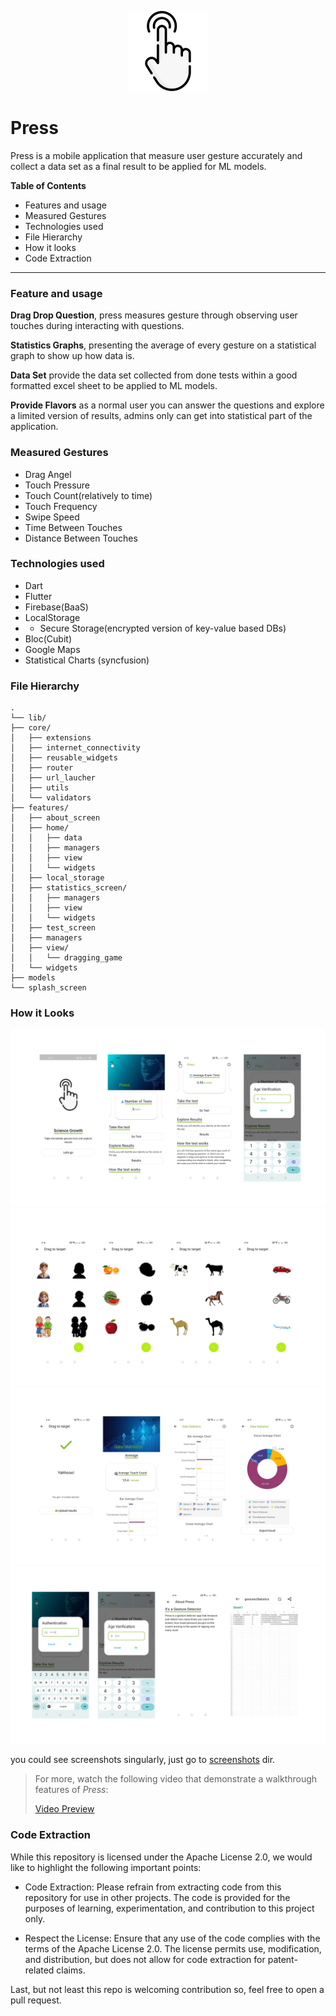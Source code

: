 <p align="center">
  <img src="assets/images/app-icon.png" alt="App Icon">
</p>

# Press
Press is a mobile application that measure user gesture accurately and collect a data set as a final result to be applied for ML models.

**Table of Contents**
- Features and usage
- Measured Gestures
- Technologies used
- File Hierarchy
- How it looks
- Code Extraction
_____________________________________________________________
### Feature and usage
**Drag Drop Question**, press measures gesture through observing user touches during interacting with questions.

**Statistics Graphs**, presenting the average of every gesture on a statistical graph to show up how data is.

**Data Set** provide the data set collected from done tests within a good formatted excel sheet to be applied to ML models.

**Provide Flavors** as a normal user you can answer the questions and explore a limited version of results, admins only can get into statistical part of the application.

### Measured Gestures
- Drag Angel
- Touch Pressure
- Touch Count(relatively to time)
- Touch Frequency
- Swipe Speed
- Time Between Touches
- Distance Between Touches

### Technologies used
- Dart
- Flutter
- Firebase(BaaS)
- LocalStorage
- - Secure Storage(encrypted version of key-value based DBs)
- Bloc(Cubit)
- Google Maps
- Statistical Charts (syncfusion)

### File Hierarchy
    .
    └── lib/
    ├── core/
    │   ├── extensions
    │   ├── internet_connectivity
    │   ├── reusable_widgets
    │   ├── router
    │   ├── url_laucher
    │   ├── utils
    │   └── validators
    ├── features/
    │   ├── about_screen
    │   ├── home/
    │   │   ├── data
    │   │   ├── managers
    │   │   ├── view
    │   │   └── widgets
    │   ├── local_storage
    │   ├── statistics_screen/
    │   │   ├── managers
    │   │   ├── view
    │   │   └── widgets
    │   ├── test_screen
    │   ├── managers
    │   ├── view/
    │   │   └── dragging_game
    │   └── widgets
    ├── models
    └── splash_screen

### How it Looks
![1.png](screenshots%2F1.png)
![2.png](screenshots%2F2.png)
![3.png](screenshots%2F3.png)
![4.png](screenshots%2F4.png)

you could see screenshots singularly, just go to [screenshots](screenshots) dir.

>For more, watch the following video that demonstrate a walkthrough features of *Press*:
>
>[Video Preview](https://www.youtube.com/watch?v=3w-a3zHYzhw)

### Code Extraction
While this repository is licensed under the Apache License 2.0, we would like to highlight the following important points:

- Code Extraction: Please refrain from extracting code from this repository for use in other projects. The code is provided for the purposes of learning, experimentation, and contribution to this project only.

- Respect the License: Ensure that any use of the code complies with the terms of the Apache License 2.0. The license permits use, modification, and distribution, but does not allow for code extraction for patent-related claims.

Last, but not least this repo is welcoming contribution so, feel free to open a pull request.


